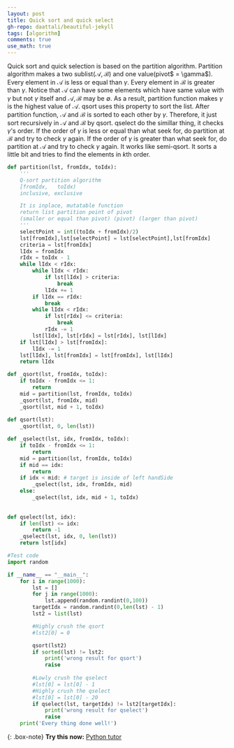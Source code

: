 ```yaml
---
layout: post
title: Quick sort and quick select
gh-repo: daattali/beautiful-jekyll
tags: [algorithm]
comments: true
use_math: true
---
```


Quick sort and quick selection is based on the partition algorithm.
Partition algorithm makes a two sublist($\mathcal{A},\mathcal{B}$) and one value(pivot$ = \gamma$).
Every element in $\mathcal{A}$ is less or equal than $\gamma$.
Every element in $\mathcal{B}$ is greater than $\gamma$.
Notice that $\mathcal{A}$ can have some elements which have same value with $\gamma$ but not $\gamma$ itself and $\mathcal{A},\mathcal{B}$ may be $\emptyset$.
As a result, partition function makes $\gamma$ is the highest value of $\mathcal{A}$.
qsort uses this property to sort the list.
After partition function, $\mathcal{A}$ and $\mathcal{B}$ is sorted to each other by $\gamma$.
Therefore, it just sort recursively in $\mathcal{A}$ and $\mathcal{B}$ by qsort.
qselect do the simillar thing, it checks $\gamma$'s order.
If the order of $\gamma$ is less or equal than what seek for, do partition at $\mathcal{B}$ and try to check $\gamma$ again.
If the order of $\gamma$ is greater than what seek for, do partition at $\mathcal{A}$ and try to check $\gamma$ again.
It works like semi-qsort.
It sorts a little bit and tries to find the elements in $k$th order.

```python
def partition(lst, fromIdx, toIdx):
    '''
    Q-sort partition algorithm
    [fromIdx,   toIdx)
    inclusive, exclusive

    It is inplace, mutatable function
    return list partition point of pivot
    (smaller or equal than pivot) (pivot) (larger than pivot)
    '''
    selectPoint = int((toIdx + fromIdx)/2)
    lst[fromIdx],lst[selectPoint] = lst[selectPoint],lst[fromIdx]
    criteria = lst[fromIdx]
    lIdx = fromIdx
    rIdx = toIdx - 1
    while lIdx < rIdx:
        while lIdx < rIdx:
            if lst[lIdx] > criteria:
                break
            lIdx += 1
        if lIdx == rIdx:
            break
        while lIdx < rIdx:
            if lst[rIdx] <= criteria:
                break
            rIdx -= 1
        lst[lIdx], lst[rIdx] = lst[rIdx], lst[lIdx]
    if lst[lIdx] > lst[fromIdx]:
        lIdx -= 1
    lst[lIdx], lst[fromIdx] = lst[fromIdx], lst[lIdx]
    return lIdx

def _qsort(lst, fromIdx, toIdx):
    if toIdx - fromIdx <= 1:
        return
    mid = partition(lst, fromIdx, toIdx)
    _qsort(lst, fromIdx, mid)
    _qsort(lst, mid + 1, toIdx)
    
def qsort(lst):
    _qsort(lst, 0, len(lst))

def _qselect(lst, idx, fromIdx, toIdx):
    if toIdx - fromIdx <= 1:
        return
    mid = partition(lst, fromIdx, toIdx)
    if mid == idx:
        return
    if idx < mid: # target is inside of left handSide
        _qselect(lst, idx, fromIdx, mid)
    else:
        _qselect(lst, idx, mid + 1, toIdx)
    
    
def qselect(lst, idx):
    if len(lst) <= idx:
        return -1
    _qselect(lst, idx, 0, len(lst))
    return lst[idx]

#Test code
import random

if __name__ == "__main__":
    for i in range(1000):
        lst = []
        for j in range(1000):
            lst.append(random.randint(0,100))
        targetIdx = random.randint(0,len(lst) - 1)
        lst2 = list(lst)

        #Highly crush the qsort
        #lst2[0] = 0

        qsort(lst2)
        if sorted(lst) != lst2:
            print('wrong result for qsort')
            raise
        
        #Lowly crush the qselect
        #lst[0] = lst[0] - 1
        #Highly crush the qselect
        #lst[0] = lst[0] - 20
        if qselect(lst, targetIdx) != lst2[targetIdx]:
            print('wrong result for qselect')
            raise
    print('Every thing done well!')

```

{: .box-note}
**Try this now:** <a href="http://pythontutor.com/visualize.html#code=def%20partition%28lst,%20fromIdx,%20toIdx%29%3A%0A%20%20%20%20'''%0A%20%20%20%20Q-sort%20partition%20algorithm%0A%20%20%20%20%5BfromIdx,%20%20%20toIdx%29%0A%20%20%20%20inclusive,%20exclusive%0A%0A%20%20%20%20It%20is%20inplace,%20mutatable%20function%0A%20%20%20%20return%20list%20partition%20point%20of%20pivot%0A%20%20%20%20%28smaller%20or%20equal%20than%20pivot%29%20%28pivot%29%20%28larger%20than%20pivot%29%0A%20%20%20%20'''%0A%20%20%20%20selectPoint%20%3D%20int%28%28toIdx%20%2B%20fromIdx%29/2%29%0A%20%20%20%20lst%5BfromIdx%5D,lst%5BselectPoint%5D%20%3D%20lst%5BselectPoint%5D,lst%5BfromIdx%5D%0A%20%20%20%20criteria%20%3D%20lst%5BfromIdx%5D%0A%20%20%20%20lIdx%20%3D%20fromIdx%0A%20%20%20%20rIdx%20%3D%20toIdx%20-%201%0A%20%20%20%20while%20lIdx%20%3C%20rIdx%3A%0A%20%20%20%20%20%20%20%20while%20lIdx%20%3C%20rIdx%3A%0A%20%20%20%20%20%20%20%20%20%20%20%20if%20lst%5BlIdx%5D%20%3E%20criteria%3A%0A%20%20%20%20%20%20%20%20%20%20%20%20%20%20%20%20break%0A%20%20%20%20%20%20%20%20%20%20%20%20lIdx%20%2B%3D%201%0A%20%20%20%20%20%20%20%20if%20lIdx%20%3D%3D%20rIdx%3A%0A%20%20%20%20%20%20%20%20%20%20%20%20break%0A%20%20%20%20%20%20%20%20while%20lIdx%20%3C%20rIdx%3A%0A%20%20%20%20%20%20%20%20%20%20%20%20if%20lst%5BrIdx%5D%20%3C%3D%20criteria%3A%0A%20%20%20%20%20%20%20%20%20%20%20%20%20%20%20%20break%0A%20%20%20%20%20%20%20%20%20%20%20%20rIdx%20-%3D%201%0A%20%20%20%20%20%20%20%20lst%5BlIdx%5D,%20lst%5BrIdx%5D%20%3D%20lst%5BrIdx%5D,%20lst%5BlIdx%5D%0A%20%20%20%20if%20lst%5BlIdx%5D%20%3E%20lst%5BfromIdx%5D%3A%0A%20%20%20%20%20%20%20%20lIdx%20-%3D%201%0A%20%20%20%20lst%5BlIdx%5D,%20lst%5BfromIdx%5D%20%3D%20lst%5BfromIdx%5D,%20lst%5BlIdx%5D%0A%20%20%20%20return%20lIdx%0A%0Adef%20_qsort%28lst,%20fromIdx,%20toIdx%29%3A%0A%20%20%20%20if%20toIdx%20-%20fromIdx%20%3C%3D%201%3A%0A%20%20%20%20%20%20%20%20return%0A%20%20%20%20mid%20%3D%20partition%28lst,%20fromIdx,%20toIdx%29%0A%20%20%20%20_qsort%28lst,%20fromIdx,%20mid%29%0A%20%20%20%20_qsort%28lst,%20mid%20%2B%201,%20toIdx%29%0A%20%20%20%20%0Adef%20qsort%28lst%29%3A%0A%20%20%20%20_qsort%28lst,%200,%20len%28lst%29%29%0A%0Adef%20_qselect%28lst,%20idx,%20fromIdx,%20toIdx%29%3A%0A%20%20%20%20if%20toIdx%20-%20fromIdx%20%3C%3D%201%3A%0A%20%20%20%20%20%20%20%20return%0A%20%20%20%20mid%20%3D%20partition%28lst,%20fromIdx,%20toIdx%29%0A%20%20%20%20if%20mid%20%3D%3D%20idx%3A%0A%20%20%20%20%20%20%20%20return%0A%20%20%20%20if%20idx%20%3C%20mid%3A%20%23%20target%20is%20inside%20of%20left%20handSide%0A%20%20%20%20%20%20%20%20_qselect%28lst,%20idx,%20fromIdx,%20mid%29%0A%20%20%20%20else%3A%0A%20%20%20%20%20%20%20%20_qselect%28lst,%20idx,%20mid%20%2B%201,%20toIdx%29%0A%20%20%20%20%0A%20%20%20%20%0Adef%20qselect%28lst,%20idx%29%3A%0A%20%20%20%20if%20len%28lst%29%20%3C%3D%20idx%3A%0A%20%20%20%20%20%20%20%20return%20-1%0A%20%20%20%20_qselect%28lst,%20idx,%200,%20len%28lst%29%29%0A%20%20%20%20return%20lst%5Bidx%5D%0A%20%20%20%20%0A%23Test%20code%0Aimport%20random%0A%0Alst%20%3D%20%5B%5D%0Afor%20j%20in%20range%2820%29%3A%0A%20%20%20%20lst.append%28random.randint%280,100%29%29%0AtargetIdx%20%3D%20random.randint%280,len%28lst%29%20-%201%29%0Alst2%20%3D%20list%28lst%29%0A%0Awhile%20True%3A%0A%20%20%20%20option%20%3D%20input%28'sort%28s%29%20or%20select%28e%29%3A'%29%0A%20%20%20%20if%20option%20%3D%3D%20's'%3A%0A%20%20%20%20%20%20%20%20%23Highly%20crush%20the%20qsort%0A%20%20%20%20%20%20%20%20%23lst2%5B0%5D%20%3D%200%0A%20%20%20%20%20%20%20%20%0A%20%20%20%20%20%20%20%20qsort%28lst2%29%0A%20%20%20%20%20%20%20%20if%20sorted%28lst%29%20!%3D%20lst2%3A%0A%20%20%20%20%20%20%20%20%20%20%20%20print%28'wrong%20result%20for%20qsort'%29%0A%20%20%20%20%20%20%20%20%20%20%20%20raise%0A%20%20%20%20%20%20%20%20print%28'Every%20thing%20done%20well!'%29%0A%20%20%20%20%20%20%20%20break%0A%20%20%20%20elif%20option%20%3D%3D%20'e'%3A%0A%20%20%20%20%20%20%20%20%23Lowly%20crush%20the%20qselect%0A%20%20%20%20%20%20%20%20%23lst%5B0%5D%20%3D%20lst%5B0%5D%20-%201%0A%20%20%20%20%20%20%20%20%23Highly%20crush%20the%20qselect%0A%20%20%20%20%20%20%20%20%23lst%5B0%5D%20%3D%20lst%5B0%5D%20-%2020%0A%20%20%20%20%20%20%20%20lst2%20%3D%20sorted%28lst%29%0A%20%20%20%20%20%20%20%20if%20qselect%28lst,%20targetIdx%29%20!%3D%20lst2%5BtargetIdx%5D%3A%0A%20%20%20%20%20%20%20%20%20%20%20%20print%28'wrong%20result%20for%20qselect'%29%0A%20%20%20%20%20%20%20%20%20%20%20%20raise%0A%20%20%20%20%20%20%20%20print%28'Every%20thing%20done%20well!'%29%0A%20%20%20%20%20%20%20%20break&cumulative=false&heapPrimitives=nevernest&mode=edit&origin=opt-frontend.js&py=3&rawInputLstJSON=%5B%22e%22%5D&textReferences=false">Python tutor</a> 
